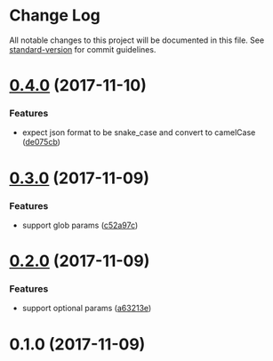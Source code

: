 # Change Log

All notable changes to this project will be documented in this file. See [standard-version](https://github.com/conventional-changelog/standard-version) for commit guidelines.

<a name="0.4.0"></a>
# [0.4.0](https://github.com/Alignable/js-routes-loader/compare/v0.3.0...v0.4.0) (2017-11-10)


### Features

* expect json format to be snake_case and convert to camelCase ([de075cb](https://github.com/Alignable/js-routes-loader/commit/de075cb))



<a name="0.3.0"></a>
# [0.3.0](https://github.com/Alignable/js-routes-loader/compare/v0.2.0...v0.3.0) (2017-11-09)


### Features

* support glob params ([c52a97c](https://github.com/Alignable/js-routes-loader/commit/c52a97c))



<a name="0.2.0"></a>
# [0.2.0](https://github.com/Alignable/js-routes-loader/compare/v0.1.0...v0.2.0) (2017-11-09)


### Features

* support optional params ([a63213e](https://github.com/Alignable/js-routes-loader/commit/a63213e))



<a name="0.1.0"></a>
# 0.1.0 (2017-11-09)
